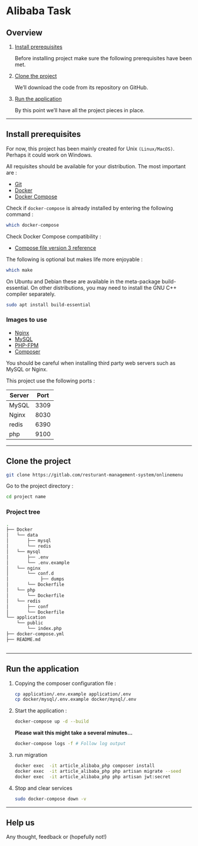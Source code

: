 
# Alibaba Task

## Overview

1. [Install prerequisites](#install-prerequisites)

   Before installing project make sure the following prerequisites have been met.

2. [Clone the project](#clone-the-project)

   We’ll download the code from its repository on GitHub.

5. [Run the application](#run-the-application)

   By this point we’ll have all the project pieces in place.
___

## Install prerequisites

For now, this project has been mainly created for Unix `(Linux/MacOS)`. Perhaps it could work on Windows.

All requisites should be available for your distribution. The most important are :

* [Git](https://www.digitalocean.com/community/tutorials/how-to-install-git-on-ubuntu-20-04)
* [Docker](https://www.digitalocean.com/community/tutorials/how-to-install-and-use-docker-on-ubuntu-18-04)
* [Docker Compose](https://www.digitalocean.com/community/tutorials/how-to-install-and-use-docker-compose-on-ubuntu-20-04)

Check if `docker-compose` is already installed by entering the following command :

```sh
which docker-compose
```

Check Docker Compose compatibility :

* [Compose file version 3 reference](https://docs.docker.com/compose/compose-file/)

The following is optional but makes life more enjoyable :

```sh
which make
```

On Ubuntu and Debian these are available in the meta-package build-essential. On other distributions, you may need to install the GNU C++ compiler separately.

```sh
sudo apt install build-essential
```

### Images to use

* [Nginx](https://hub.docker.com/_/nginx/)
* [MySQL](https://hub.docker.com/_/mysql/)
* [PHP-FPM](https://hub.docker.com/r/nanoninja/php-fpm/)
* [Composer](https://hub.docker.com/_/composer/)

You should be careful when installing third party web servers such as MySQL or Nginx.

This project use the following ports :

| Server     | Port |
|------------|------|
| MySQL      | 3309 |
| Nginx      | 8030 |
| redis      | 6390 |
| php        | 9100 |


___

## Clone the project


```sh
git clone https://gitlab.com/resturant-management-system/onlinemenu
```

Go to the project directory :

```sh
cd project name 
```

### Project tree

```sh
.
├── Docker
│   └── data
│       ├── mysql
│       └── redis
│   └── mysql
│       ├── .env
│       └── .env.example
│   └── nginx
│       └── conf.d
│            ├── dumps
│       └── Dockerfile
│   └── php
│       └── Dockerfile
│   └── redis
│       ├── conf
│       └── Dockerfile
└── application
    └── public
        └── index.php
├── docker-compose.yml
├── README.md
        
```
___

## Run the application

1. Copying the composer configuration file :

    ```sh
    cp application/.env.example application/.env
    cp docker/mysql/.env.example docker/mysql/.env
    ```

2. Start the application :

    ```sh
    docker-compose up -d --build
    ```

   **Please wait this might take a several minutes...**

    ```sh
    docker-compose logs -f # Follow log output
    ```
3. run migration

    ```sh
    docker exec  -it article_alibaba_php composer install
    docker exec  -it article_alibaba_php php artisan migrate --seed
    docker exec  -it article_alibaba_php php artisan jwt:secret
    ```
4. Stop and clear services

    ```sh
    sudo docker-compose down -v
    ```

___

## Help us

Any thought, feedback or (hopefully not!)
